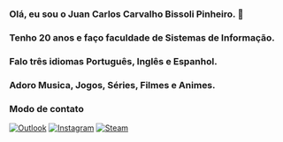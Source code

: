 ### Olá, eu sou o Juan Carlos Carvalho Bissoli Pinheiro. 👋

### Tenho 20 anos e faço faculdade de Sistemas de Informação.
### Falo três idiomas Português, Inglês e Espanhol.
### Adoro Musica, Jogos, Séries, Filmes e Animes.

### Modo de contato
[![Outlook](https://img.shields.io/badge/Microsoft_Outlook-0078D4?style=for-the-badge&logo=microsoft-outlook&logoColor=white)](mailto:jpinheiro04@outlook.com) [![Instagram](https://img.shields.io/badge/Instagram-E4405F?style=for-the-badge&logo=instagram&logoColor=white)](https://www.instagram.com/jpinheiro04_/) [![Steam](https://img.shields.io/badge/Steam-000000?style=for-the-badge&logo=steam&logoColor=white)](https://steamcommunity.com/id/jpinheiro04/)
